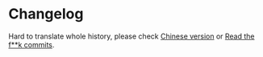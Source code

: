 # Changelog

Hard to translate whole history, please check [Chinese version](/docs/user-guide/changelog) or [Read the f**k commits](https://github.com/tryzealot/zealot/commits/develop).
